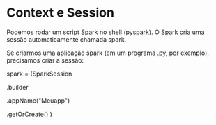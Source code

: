 # Context e Session
<p> Podemos rodar um script Spark no shell (pyspark). O Spark cria uma sessão automaticamente chamada spark.
<p> Se criarmos uma aplicação spark (em um programa .py, por exemplo), precisamos criar a sessão:

<p>spark = (SparkSession
<p>.builder
<p>.appName("Meuapp")
<p>.getOrCreate() )